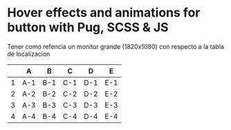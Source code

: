 # Hover effects and animations for button with Pug, SCSS & JS
Tener como refencia un monitor grande (1820x1080) con respecto a la tabla de localizacion

|       |   A   |   B   |   C   |   D   |   E   |
| :---: | :---: | :---: | :---: | :---: | :---: |
|   1   |  A-1  |  B-1  |  C-1  |  D-1  |  E-1  |
|   2   |  A-2  |  B-2  |  C-2  |  D-2  |  E-2  |
|   3   |  A-3  |  B-3  |  C-3  |  D-3  |  E-3  |
|   4   |  A-4  |  B-4  |  C-4  |  D-4  |  E-4  |
